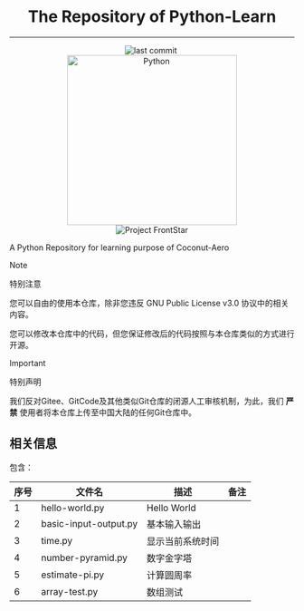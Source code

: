 # <div align="center">The Repository of Python-Learn</div>

------------------------------------------------------------------------
<div align="center">
    <img src="https://img.shields.io/github/last-commit/Coconut-Aero/PythonLearn" alt="last commit">
    <img src="https://img.shields.io/badge/Coconut-Aero-blue" alt=""> 
</div>

<div align="center">
    <img src="https://raw.githubusercontent.com/Ender-Wiggin2019/ServiceLogos/main/Python/Python.png" alt="Python" width="300">
</div>

<div align="center">
    <img src="https://s21.ax1x.com/2024/05/01/pkkuwQg.png" alt="Project FrontStar" >
</div>


A Python Repository for learning purpose of Coconut-Aero


> [!NOTE] 
> 特别注意
> 
> 您可以自由的使用本仓库，除非您违反 GNU Public License v3.0 协议中的相关内容。
> 
> 您可以修改本仓库中的代码，但您保证修改后的代码按照与本仓库类似的方式进行开源。

> [!IMPORTANT]  
> 特别声明 
> 
> 我们反对Gitee、GitCode及其他类似Git仓库的闭源人工审核机制，为此，我们 **严禁** 使用者将本仓库上传至中国大陆的任何Git仓库中。

## 相关信息

包含：

| 序号 | 文件名                   | 描述          | 备注 |
|----|-----------------------|-------------|----|
| 1  | hello-world.py        | Hello World |    |
| 2  | basic-input-output.py | 基本输入输出      |    |
| 3  | time.py               | 显示当前系统时间    |    |
| 4  | number-pyramid.py     | 数字金字塔       |    |
| 5  | estimate-pi.py        | 计算圆周率       |    |
| 6  | array-test.py         | 数组测试        |    |
